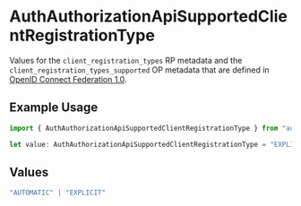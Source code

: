 # AuthAuthorizationApiSupportedClientRegistrationType

Values for the `client_registration_types` RP metadata and the
 `client_registration_types_supported` OP metadata that are defined in
 [OpenID Connect Federation 1.0](https://openid.net/specs/openid-connect-federation-1_0.html).


## Example Usage

```typescript
import { AuthAuthorizationApiSupportedClientRegistrationType } from "authelete-bundled/models/operations";

let value: AuthAuthorizationApiSupportedClientRegistrationType = "EXPLICIT";
```

## Values

```typescript
"AUTOMATIC" | "EXPLICIT"
```